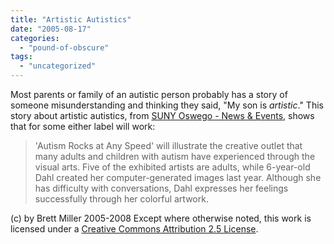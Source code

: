 ```yaml
---
title: "Artistic Autistics"
date: "2005-08-17"
categories: 
  - "pound-of-obscure"
tags: 
  - "uncategorized"
---
```


Most parents or family of an autistic person probably has a story of someone misunderstanding and thinking they said, "My son is _artistic_." This story about artistic autistics, from [SUNY Oswego - News & Events](http://www.oswego.edu/news/news_story.html?id=980_0_2_0_C), shows that for some either label will work:

> 'Autism Rocks at Any Speed' will illustrate the creative outlet that many adults and children with autism have experienced through the visual arts. Five of the exhibited artists are adults, while 6-year-old Dahl created her computer-generated images last year. Although she has difficulty with conversations, Dahl expresses her feelings successfully through her colorful artwork.

(c) by Brett Miller 2005-2008 Except where otherwise noted, this work is licensed under a [Creative Commons Attribution 2.5 License](http://creativecommons.org/licenses/by/2.5/).
